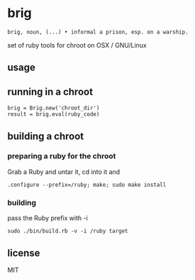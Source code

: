 
# brig

    brig, noun, (...) • informal a prison, esp. on a warship.

set of ruby tools for chroot on OSX / GNU/Linux

## usage

## running in a chroot

    brig = Brig.new('chroot_dir')
    result = brig.eval(ruby_code)

## building a chroot

### preparing a ruby for the chroot

Grab a Ruby and untar it, cd into it and

    .configure --prefix=/ruby; make; sudo make install

### building

pass the Ruby prefix with -i

    sudo ./bin/build.rb -v -i /ruby target

## license

MIT

